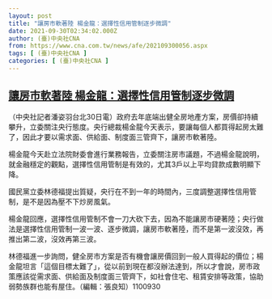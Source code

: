 ```yaml
---
layout: post
title: "讓房市軟著陸 楊金龍：選擇性信用管制逐步微調"
date: 2021-09-30T02:34:02.000Z
author: (臺)中央社CNA
from: https://www.cna.com.tw/news/afe/202109300056.aspx
tags: [ (臺)中央社CNA ]
categories: [ (臺)中央社CNA ]
---
```

<!--1632969242000-->
[讓房市軟著陸 楊金龍：選擇性信用管制逐步微調](https://www.cna.com.tw/news/afe/202109300056.aspx)
------

<div>
<div></div><div><p>（中央社記者潘姿羽台北30日電）政府去年底端出健全房地產方案，房價卻持續攀升，立委關注央行態度。央行總裁楊金龍今天表示，要讓每個人都買得起房太難了，因此才要以需求面、供給面、制度面三管齊下，讓房市軟著陸。</p><p>楊金龍今天赴立法院財委會進行業務報告，立委關注房市議題，不過楊金龍說明，就金融穩定的觀點，選擇性信用管制是有效的，尤其3戶以上平均貸款成數明顯下降。</p><p>國民黨立委林德福提出質疑，央行在不到一年的時間內，三度調整選擇性信用管制，是不是因為壓不下炒房風氣。</p><p>楊金龍回應，選擇性信用管制不會一刀大砍下去，因為不能讓房市硬著陸；央行做法是選擇性信用管制一波一波、逐步微調，讓房市軟著陸，而不是第一波沒效，再推出第二波，沒效再第三波。</p><p>林德福進一步詢問，健全房市方案是否有機會讓房價回到一般人買得起的價位；楊金龍坦言「這個目標太難了」，從以前到現在都沒辦法達到，所以才會說，房市政策應該從需求面、供給面及制度面三管齊下，如社會住宅、租賃安排等政策，協助弱勢族群也能有屋住。（編輯：張良知）1100930</p></div>
</div>
